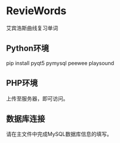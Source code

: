# RevieWords
 艾宾浩斯曲线复习单词

## Python环境
pip install pyqt5 pymysql peewee playsound

## PHP环境

上传至服务器，即可访问。

## 数据库连接
请在主文件中完成MySQL数据库信息的填写。
